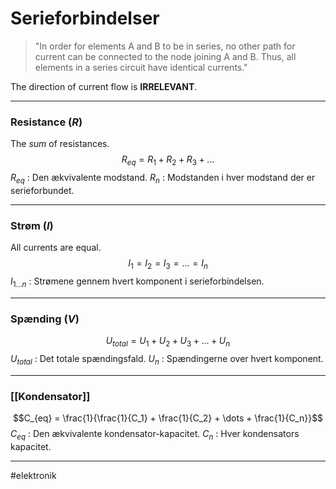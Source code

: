 # Serieforbindelser
> "In order for elements A and B to be in series, no other path for current can be connected to the node joining A and B. Thus, all elements in a series circuit have identical currents."

The direction of current flow is **IRRELEVANT**.

---

### Resistance ($R$)
The *sum* of resistances.
$$R_{eq} = R_1 + R_2 + R_3 + \dots$$
$R_{eq}$ : Den ækvivalente modstand.
$R_n$ : Modstanden i hver modstand der er serieforbundet.

---

### Strøm ($I$)
All currents are equal.
$$I_1 = I_2 = I_3 = \dots = I_n $$
$I_{1\dots n}$ : Strømene gennem hvert komponent i serieforbindelsen.

---

### Spænding ($V$)
$$U_{total} = U_1 + U_2 + U_3 + \dots + U_n$$
$U_{total}$ : Det totale spændingsfald.
$U_n$ : Spændingerne over hvert komponent.

---

### [[Kondensator]]
$$C_{eq} = \frac{1}{\frac{1}{C_1} + \frac{1}{C_2} + \dots + \frac{1}{C_n}}$$
$C_{eq}$ : Den ækvivalente kondensator-kapacitet.
$C_n$ : Hver kondensators kapacitet.

---
#elektronik 